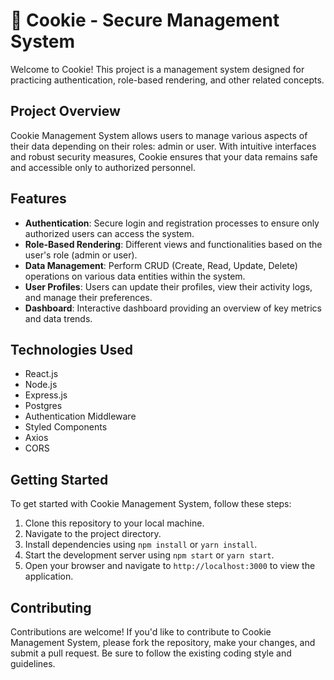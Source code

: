 # 🍪 Cookie - Secure Management System

Welcome to Cookie! This project is a management system designed for practicing authentication, role-based rendering, and other related concepts.

## Project Overview

Cookie Management System allows users to manage various aspects of their data depending on their roles: admin or user. With intuitive interfaces and robust security measures, Cookie ensures that your data remains safe and accessible only to authorized personnel.

## Features

- **Authentication**: Secure login and registration processes to ensure only authorized users can access the system.
- **Role-Based Rendering**: Different views and functionalities based on the user's role (admin or user).
- **Data Management**: Perform CRUD (Create, Read, Update, Delete) operations on various data entities within the system.
- **User Profiles**: Users can update their profiles, view their activity logs, and manage their preferences.
- **Dashboard**: Interactive dashboard providing an overview of key metrics and data trends.

## Technologies Used

- React.js
- Node.js
- Express.js
- Postgres
- Authentication Middleware
- Styled Components
- Axios
- CORS

## Getting Started

To get started with Cookie Management System, follow these steps:

1. Clone this repository to your local machine.
2. Navigate to the project directory.
3. Install dependencies using `npm install` or `yarn install`.
4. Start the development server using `npm start` or `yarn start`.
5. Open your browser and navigate to `http://localhost:3000` to view the application.

## Contributing

Contributions are welcome! If you'd like to contribute to Cookie Management System, please fork the repository, make your changes, and submit a pull request. Be sure to follow the existing coding style and guidelines.

